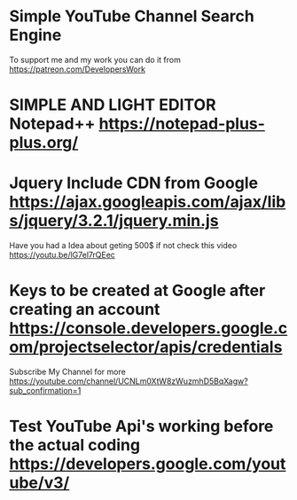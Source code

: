 # Simple YouTube Channel Search Engine 

To support me and my work you can do it from https://patreon.com/DevelopersWork

# SIMPLE AND LIGHT EDITOR Notepad++ https://notepad-plus-plus.org/

# Jquery Include CDN from Google https://ajax.googleapis.com/ajax/libs/jquery/3.2.1/jquery.min.js

 Have you had a Idea about geting 500$ if not check this video https://youtu.be/lG7el7rQEec

# Keys to be created at Google after creating an account https://console.developers.google.com/projectselector/apis/credentials

Subscribe My Channel for more https://youtube.com/channel/UCNLm0XtW8zWuzmhD5BqXagw?sub_confirmation=1

# Test YouTube Api's working before the actual coding https://developers.google.com/youtube/v3/
